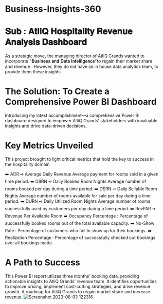 # Business-Insights-360

# 𝐒𝐮𝐛 : 𝐀𝐭𝐥𝐢𝐐 𝐇𝐨𝐬𝐩𝐢𝐭𝐚𝐥𝐢𝐭𝐲 𝐑𝐞𝐯𝐞𝐧𝐮𝐞 𝐀𝐧𝐚𝐥𝐲𝐬𝐢𝐬 𝐃𝐚𝐬𝐡𝐛𝐨𝐚𝐫𝐝

As a stratagic move, the managing director of AtliQ Grands wanted to incorporate "𝐁𝐮𝐬𝐢𝐧𝐞𝐬𝐬 𝐚𝐧𝐝 𝐃𝐚𝐭𝐚 𝐈𝐧𝐭𝐞𝐥𝐥𝐢𝐠𝐞𝐧𝐜𝐞"to regain their market share and revenue . However, they do not have an in house data analytics team, to provide them these insights

# The Solution: To Create a Comprehensive Power BI Dashboard 

Introducing my latest accomplishment—a comprehensive Power BI dashboard designed to empower AtliQ Grands' stakeholders with invaluable insights and drive data-driven decisions.

# Key Metrics Unveiled 

This project brought to light critical metrics that hold the key to success in the hospitality domain:

➡️ ADR ➺ Average Daily Revenue
Average payment for rooms sold in a given time period.
➡️ DBRN ➺ Daily Booked Room Nights
Average number of rooms booked per day during a time period.
➡️ DSRN ➺ Daily Sellable Room Nights
Average number of rooms available for sale per day during a time period.
➡️ DURN ➺ Daily Utilized Room Nights
Average number of rooms successfully used by customers per day during a time period.
➡️ RevPAR ➺ Revenue Per Available Room
➡️ Occupancy Percentage : Percentage of successfully booked rooms out of the total available capacity.
➡️ No-Show Rate : Percentage of customers who fail to show up for their bookings.
➡️ Realization Percentage : Percentage of successfully checked out bookings over all bookings made.


 #  A Path to Success
This Power BI report utilizes three months' booking data, providing actionable insights to AtliQ Grands' revenue team. It identifies opportunities to improve pricing, implement cost-cutting strategies, and drive revenue growth. A roadmap for AtliQ Grands to regain market share and increase revenue.
![Screenshot 2023-08-03 122316](https://github.com/Ankarisaikiran/Business-Insghts-360/assets/140939059/a0049837-5962-4815-af8a-ecad296b8a7e)
